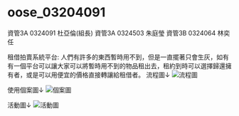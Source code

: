 # oose_03204091
資管3A 0324091 杜亞倫(組長)
資管3A 0324503 朱庭瑩
資管3B 0324064 林奕任

租借拍賣系統平台:
人們有許多的東西暫時用不到，但是一直擺著只會生灰，如有有一個平台可以讓大家可以將暫時用不到的物品租出去，租約到時可以選擇歸還擁有者，或是可以用便宜的價格直接轉讓給租借者。
流程圖↓
![流程圖](http://i.imgur.com/ONSneXw.png)

使用個案圖↓
![個案圖](http://imgur.com/DWaOoUs.png)

活動圖↓
![活動圖](.png)
